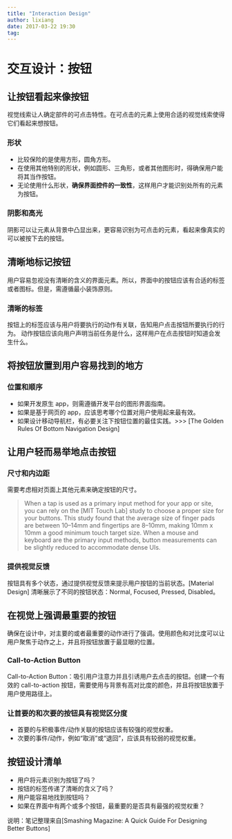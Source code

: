 ```yaml
---
title: "Interaction Design"
author: lixiang
date: 2017-03-22 19:30
tag:
---
```


# 交互设计：按钮

## 让按钮看起来像按钮

视觉线索让人确定部件的可点击特性。在可点击的元素上使用合适的视觉线索使得它们看起来想按钮。

### 形状

- 比较保险的是使用方形，圆角方形。
- 在使用其他特别的形状，例如圆形、三角形，或者其他图形时，得确保用户能将其当作按钮。
- 无论使用什么形状，**确保界面控件的一致性**，这样用户才能识别处所有的元素为按钮。

### 阴影和高光

阴影可以让元素从背景中凸显出来，更容易识别为可点击的元素，看起来像真实的可以被按下去的按钮。

## 清晰地标记按钮

用户容易忽视没有清晰的含义的界面元素。所以，界面中的按钮应该有合适的标签或者图标。但是，需遵循最小装饰原则。

### 清晰的标签

按钮上的标签应该与用户将要执行的动作有关联，告知用户点击按钮所要执行的行为。
动作按钮应该向用户声明当前任务是什么，这样用户在点击按钮时知道会发生什么。

## 将按钮放置到用户容易找到的地方

### 位置和顺序

- 如果开发原生 app，则需遵循开发平台的图形界面指南。
- 如果是基于网页的 app，应该思考哪个位置对用户使用起来最有效。
- 如果设计移动导航栏，有必要关注下按钮位置的最佳实践。>>> [The Golden Rules Of Bottom Navigation Design]

## 让用户轻而易举地点击按钮

### 尺寸和内边距

需要考虑相对页面上其他元素来确定按钮的尺寸。

> When a tap is used as a primary input method for your app or site, you can rely on the [MIT Touch Lab] study to choose a proper size for your buttons. This study found that the average size of finger pads are between 10–14mm and fingertips are 8–10mm, making 10mm x 10mm a good minimum touch target size. When a mouse and keyboard are the primary input methods, button measurements can be slightly reduced to accommodate dense UIs.

### 提供视觉反馈

按钮具有多个状态，通过提供视觉反馈来提示用户按钮的当前状态。[Material Design] 清晰展示了不同的按钮状态：Normal, Focused, Pressed, Disabled。

## 在视觉上强调最重要的按钮

确保在设计中，对主要的或者最重要的动作进行了强调。使用颜色和对比度可以让用户聚焦于动作之上，并且将按钮放置于最显眼的位置。

### Call-to-Action Button

Call-to-Action Button：吸引用户注意力并且引诱用户去点击的按钮。创建一个有效的 call-to-action 按钮，需要使用与背景有高对比度的颜色，并且将按钮放置于用户使用路径上。

### 让首要的和次要的按钮具有视觉区分度

- 首要的与积极事件/动作关联的按钮应该有较强的视觉权重。
- 次要的事件/动作，例如“取消”或“退回”，应该具有较弱的视觉权重。

## 按钮设计清单

- 用户将元素识别为按钮了吗？
- 按钮的标签传递了清晰的含义了吗？
- 用户能容易地找到按钮吗？
- 如果在界面中有两个或多个按钮，最重要的是否具有最强的视觉权重？

说明：笔记整理来自[Smashing Magazine: A Quick Guide For Designing Better Buttons]
